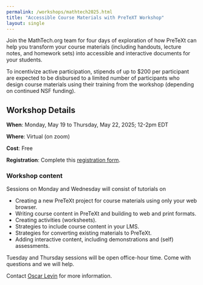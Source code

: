 ```yaml
---
permalink: /workshops/mathtech2025.html
title: "Accessible Course Materials with PreTeXT Workshop"
layout: single
---
```


Join the MathTech.org team for four days of exploration of how PreTeXt can help you transform your course materials (including handouts, lecture notes, and homework sets) into accessible and interactive documents for your students.  

To incentivize active participation, stipends of up to $200 per participant are expected to be disbursed to a limited number of participants who design course materials using their training from the workshop (depending on continued NSF funding).

## Workshop Details

**When**: Monday, May 19 to Thursday, May 22, 2025; 12-2pm EDT

**Where**: Virtual (on zoom)

**Cost**: Free

**Registration**: Complete this [registration form](https://forms.gle/5m3KLgTYSVxZKAxy9).

### Workshop content

Sessions on Monday and Wednesday will consist of tutorials on

- Creating a new PreTeXt project for course materials using only your web browser.
- Writing course content in PreTeXt and building to web and print formats.
- Creating activities (worksheets).
- Strategies to include course content in your LMS.
- Strategies for converting existing materials to PreTeXt.
- Adding interactive content, including demonstrations and (self) assessments.

Tuesday and Thursday sessions will be open office-hour time.  Come with questions and we will help.

Contact [Oscar Levin](mailto:oscar.levin@unco.edu) for more information.